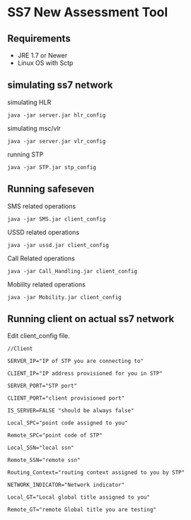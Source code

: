 #  SS7 New Assessment Tool


## Requirements

* JRE 1.7 or Newer
* Linux OS with Sctp



## simulating ss7 network 

simulating HLR
	
	java -jar server.jar hlr_config
	
simulating msc/vlr
	
	java -jar server.jar vlr_config
	
running STP 
	
	java -jar STP.jar stp_config
	


## Running safeseven

SMS related operations
	
	java -jar SMS.jar client_config
	
USSD related operations
	
	java -jar ussd.jar client_config
	
Call Related operations
	
	java -jar Call_Handling.jar client_config
	
Mobility related operations
	
	java -jar Mobility.jar client_config
	

## Running client on actual ss7 network

Edit client_config file.

```
//Client 

SERVER_IP="IP of STP you are connecting to"

CLIENT_IP="IP address provisioned for you in STP"

SERVER_PORT="STP port"

CLIENT_PORT="client provisioned port"

IS_SERVER=FALSE "should be always false"

Local_SPC="point code assigned to you"

Remote_SPC="point code of STP"

Local_SSN="local ssn"

Remote_SSN="remote ssn"

Routing_Context="routing context assigned to you by STP"

NETWORK_INDICATOR="Network indicator"

Local_GT="Local global title assigned to you"

Remote_GT="remote Global title you are testing"

```	
